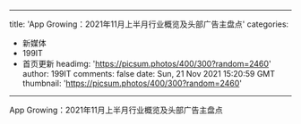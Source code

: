 
---
title: 'App Growing：2021年11月上半月行业概览及头部广告主盘点'
categories: 
 - 新媒体
 - 199IT
 - 首页更新
headimg: 'https://picsum.photos/400/300?random=2460'
author: 199IT
comments: false
date: Sun, 21 Nov 2021 15:20:59 GMT
thumbnail: 'https://picsum.photos/400/300?random=2460'
---

<div>   
App Growing：2021年11月上半月行业概览及头部广告主盘点  
</div>
            